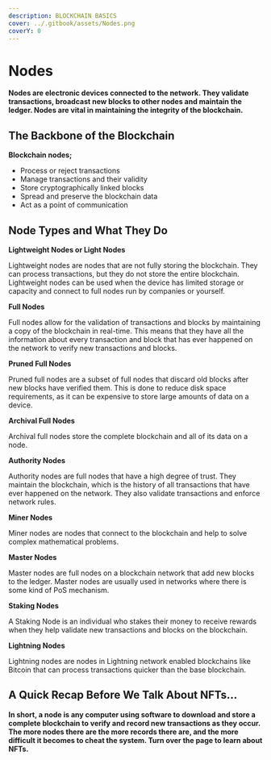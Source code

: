 ```yaml
---
description: BLOCKCHAIN BASICS
cover: ../.gitbook/assets/Nodes.png
coverY: 0
---
```


# Nodes

**Nodes are electronic devices connected to the network. They validate transactions, broadcast new blocks to other nodes and maintain the ledger. Nodes are vital in maintaining the integrity of the blockchain.**

## The Backbone of the Blockchain

**Blockchain nodes;**

* Process or reject transactions
* Manage transactions and their validity
* Store cryptographically linked blocks
* Spread and preserve the blockchain data
* Act as a point of communication

## Node Types and What They Do

**Lightweight Nodes or Light Nodes**&#x20;

Lightweight nodes are nodes that are not fully storing the blockchain. They can process transactions, but they do not store the entire blockchain. Lightweight nodes can be used when the device has limited storage or capacity and connect to full nodes run by companies or yourself.&#x20;

**Full Nodes**&#x20;

Full nodes allow for the validation of transactions and blocks by maintaining a copy of the blockchain in real-time. This means that they have all the information about every transaction and block that has ever happened on the network to verify new transactions and blocks.

**Pruned Full Nodes**&#x20;

Pruned full nodes are a subset of full nodes that discard old blocks after new blocks have verified them. This is done to reduce disk space requirements, as it can be expensive to store large amounts of data on a device.

**Archival Full Nodes**&#x20;

Archival full nodes store the complete blockchain and all of its data on a node.

**Authority Nodes**&#x20;

Authority nodes are full nodes that have a high degree of trust. They maintain the blockchain, which is the history of all transactions that have ever happened on the network. They also validate transactions and enforce network rules.

**Miner Nodes**&#x20;

Miner nodes are nodes that connect to the blockchain and help to solve complex mathematical problems.

**Master Nodes**&#x20;

Master nodes are full nodes on a blockchain network that add new blocks to the ledger. Master nodes are usually used in networks where there is some kind of PoS mechanism.

**Staking Nodes**&#x20;

A Staking Node is an individual who stakes their money to receive rewards when they help validate new transactions and blocks on the blockchain.

**Lightning Nodes**

Lightning nodes are nodes in Lightning network enabled blockchains like Bitcoin that can process transactions quicker than the base blockchain.&#x20;

## A Quick Recap Before We Talk About NFTs...

**In short, a node is any computer using software to download and store a complete blockchain to verify and record new transactions as they occur. The more nodes there are the more records there are, and the more difficult it becomes to cheat the system. Turn over the page to learn about NFTs.** &#x20;
